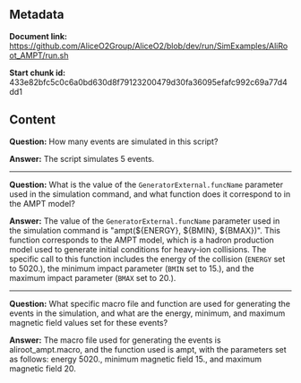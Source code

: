 ## Metadata

**Document link:** https://github.com/AliceO2Group/AliceO2/blob/dev/run/SimExamples/AliRoot_AMPT/run.sh

**Start chunk id:** 433e82bfc5c0c6a0bd630d8f79123200479d30fa36095efafc992c69a77d4dd1

## Content

**Question:** How many events are simulated in this script?

**Answer:** The script simulates 5 events.

---

**Question:** What is the value of the `GeneratorExternal.funcName` parameter used in the simulation command, and what function does it correspond to in the AMPT model?

**Answer:** The value of the `GeneratorExternal.funcName` parameter used in the simulation command is "ampt(${ENERGY}, ${BMIN}, ${BMAX})". This function corresponds to the AMPT model, which is a hadron production model used to generate initial conditions for heavy-ion collisions. The specific call to this function includes the energy of the collision (`ENERGY` set to 5020.), the minimum impact parameter (`BMIN` set to 15.), and the maximum impact parameter (`BMAX` set to 20.).

---

**Question:** What specific macro file and function are used for generating the events in the simulation, and what are the energy, minimum, and maximum magnetic field values set for these events?

**Answer:** The macro file used for generating the events is aliroot_ampt.macro, and the function used is ampt, with the parameters set as follows: energy 5020., minimum magnetic field 15., and maximum magnetic field 20.